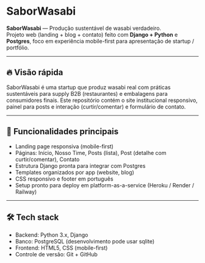 # SaborWasabi

**SaborWasabi** — Produção sustentável de wasabi verdadeiro.  
Projeto web (landing + blog + contato) feito com **Django + Python** e **Postgres**, foco em experiência mobile-first para apresentação de startup / portfólio.

---

## 🔥 Visão rápida
SaborWasabi é uma startup que produz wasabi real com práticas sustentáveis para supply B2B (restaurantes) e embalagens para consumidores finais. Este repositório contém o site institucional responsivo, painel para posts e interação (curtir/comentar) e formulário de contato.

---

## 🧭 Funcionalidades principais
- Landing page responsiva (mobile-first)
- Páginas: Início, Nosso Time, Posts (lista), Post (detalhe com curtir/comentar), Contato
- Estrutura Django pronta para integrar com Postgres
- Templates organizados por app (website, blog)
- CSS responsivo e footer em português
- Setup pronto para deploy em platform-as-a-service (Heroku / Render / Railway)

---

## 🛠️ Tech stack
- Backend: Python 3.x, Django
- Banco: PostgreSQL (desenvolvimento pode usar sqlite)
- Frontend: HTML5, CSS (mobile-first)
- Controle de versão: Git + GitHub
